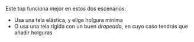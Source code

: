 
Este top funciona mejor en estos dos escenarios:

 - Usa una tela elástica, y elige holgura mínima
 - O usa una tela rígida con un buen *drapeado*, en cuyo caso tendrás que añadir holguras
